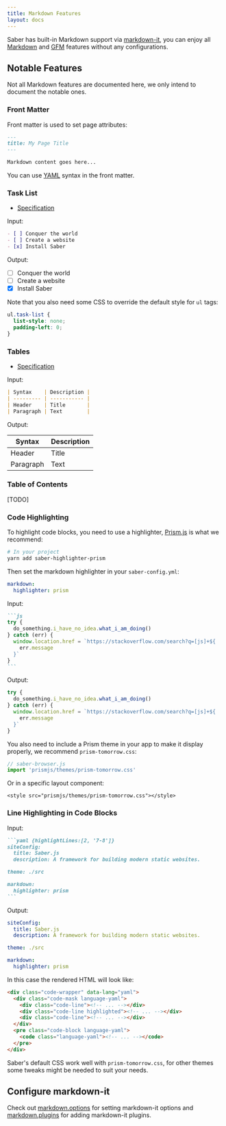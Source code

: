 ```yaml
---
title: Markdown Features
layout: docs
---
```


Saber has built-in Markdown support via [markdown-it](https://github.com/markdown-it/markdown-it), you can enjoy all [Markdown](https://daringfireball.net/linked/2014/01/08/markdown-extension) and [GFM](https://github.github.com/gfm/) features without any configurations.

## Notable Features

Not all Markdown features are documented here, we only intend to document the notable ones.

### Front Matter

Front matter is used to set page attributes:

```markdown
---
title: My Page Title
---

Markdown content goes here...
```

You can use [YAML](https://yaml.org/) syntax in the front matter.

### Task List

- [Specification](https://github.github.com/gfm/#task-list-items-extension-)

Input:

```markdown
- [ ] Conquer the world
- [ ] Create a website
- [x] Install Saber
```

Output:

- [ ] Conquer the world
- [ ] Create a website
- [x] Install Saber

Note that you also need some CSS to override the default style for `ul` tags:

```css
ul.task-list {
  list-style: none;
  padding-left: 0;
}
```

### Tables

- [Specification](https://github.github.com/gfm/#tables-extension-)

Input:

```markdown
| Syntax    | Description |
| --------- | ----------- |
| Header    | Title       |
| Paragraph | Text        |
```

Output:

| Syntax    | Description |
| --------- | ----------- |
| Header    | Title       |
| Paragraph | Text        |

### Table of Contents

[TODO]

### Code Highlighting

To highlight code blocks, you need to use a highlighter, [Prism.js](https://prismjs.com/) is what we recommend:

```bash
# In your project
yarn add saber-highlighter-prism
```

Then set the markdown highlighter in your `saber-config.yml`:

```yaml
markdown:
  highlighter: prism
```

Input:

````markdown
```js
try {
  do_something.i_have_no_idea.what_i_am_doing()
} catch (err) {
  window.location.href = `https://stackoverflow.com/search?q=[js]+${
    err.message
  }`
}
```
````

Output:

```js
try {
  do_something.i_have_no_idea.what_i_am_doing()
} catch (err) {
  window.location.href = `https://stackoverflow.com/search?q=[js]+${
    err.message
  }`
}
```

You also need to include a Prism theme in your app to make it display properly, we recommend `prism-tomorrow.css`:

```js
// saber-browser.js
import 'prismjs/themes/prism-tomorrow.css'
```

Or in a specific layout component:

```vue
<style src="prismjs/themes/prism-tomorrow.css"></style>
```

### Line Highlighting in Code Blocks

Input:

````markdown
```yaml {highlightLines:[2, '7-8']}
siteConfig:
  title: Saber.js
  description: A framework for building modern static websites.

theme: ./src

markdown:
  highlighter: prism
```
````

Output:

```yaml {highlightLines:[2, '7-8']}
siteConfig:
  title: Saber.js
  description: A framework for building modern static websites.

theme: ./src

markdown:
  highlighter: prism
```

In this case the rendered HTML will look like:

```html
<div class="code-wrapper" data-lang="yaml">
  <div class="code-mask language-yaml">
    <div class="code-line"><!-- ... --></div>
    <div class="code-line highlighted"><!-- ... --></div>
    <div class="code-line"><!-- ... --></div>
  </div>
  <pre class="code-block language-yaml">
    <code class="language-yaml"><!-- ... --></code>
  </pre>
</div>
```

Saber's default CSS work well with `prism-tomorrow.css`, for other themes some tweaks might be needed to suit your needs.

## Configure markdown-it

Check out [markdown.options](./saber-config.md#markdown.options) for setting markdown-it options and [markdown.plugins](./saber-config.md#markdown.plugins) for adding markdown-it plugins.

